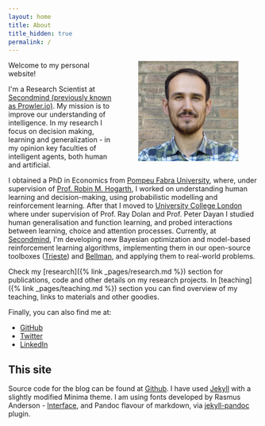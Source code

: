 ```yaml
---
layout: home
title: About
title_hidden: true
permalink: /
---
```


<img src="/images/portrait.jpg" width="40%" align="right"  hspace="40">

Welcome to my personal website! 

I'm a Research Scientist at [Secondmind (previously known as Prowler.io)](https://www.secondmind.ai/). My mission is to improve our understanding of intelligence. In my research I focus on decision making, learning and generalization - in my opinion key faculties of intelligent agents, both human and artificial.

I obtained a PhD in Economics from [Pompeu Fabra University](https://www.upf.edu/web/econ), where, under supervision of [Prof. Robin M. Hogarth](http://www.econ.upf.edu/~hogarth/Robin_M._Hogarth/Home.html), I worked on understanding human learning and decision-making, using probabilistic modelling and reinforcement learning. After that I moved to [University College London](https://www.fil.ion.ucl.ac.uk/) where under supervision of Prof. Ray Dolan and Prof. Peter Dayan I studied human generalisation and function learning, and probed interactions between learning, choice and attention processes. Currently, at [Secondmind](https://www.secondmind.ai/), I'm developing new Bayesian optimization and model-based reinforcement learning algorithms, implementing them in our open-source toolboxes ([Trieste](https://github.com/secondmind-labs/trieste)) and [Bellman](https://github.com/Bellman-devs/bellman), and applying them to real-world problems.

Check my [research]({% link _pages/research.md %}) section for publications, code and other details on my research projects. In [teaching]({% link _pages/teaching.md %}) section you can find overview of my teaching, links to materials and other goodies.  

<!-- This is my personal website. I am experimenting with the blog for keeping notes about ideas, research, and sharing my excitement with science. I haven't used it much so far, but I hope you will find useful what is there. 
 -->

Finally, you can also find me at:

- [GitHub](https://github.com/hstojic) 
- [Twitter](https://twitter.com/HrvojeStojic)   
- [LinkedIn](https://www.linkedin.com/in/hrvoje-stojic-19b7071/) 


## This site

Source code for the blog can be found at [Github](https://github.com/hstojic/hstojic.github.io). I have used [Jekyll](https://jekyllrb.com) with a slightly modified Minima theme. I am using fonts developed by Rasmus Anderson - [Interface](https://rsms.me/interface/), and Pandoc flavour of markdown, via [jekyll-pandoc](https://github.com/mfenner/jekyll-pandoc) plugin.